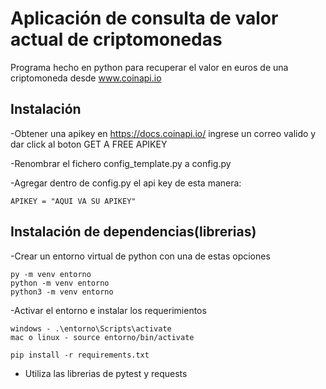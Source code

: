 # Aplicación de consulta de valor actual de criptomonedas

Programa hecho en python para recuperar el valor en euros de una criptomoneda
desde www.coinapi.io

## Instalación
-Obtener una apikey en https://docs.coinapi.io/ ingrese un    correo valido y dar click al boton GET A FREE APIKEY

-Renombrar el fichero config_template.py a config.py

-Agregar dentro de config.py el api key de esta manera:

```
APIKEY = "AQUI VA SU APIKEY"
```

## Instalación de dependencias(librerias)
-Crear un entorno virtual de python con una de estas opciones
```
py -m venv entorno
python -m venv entorno
python3 -m venv entorno
```

-Activar el entorno e instalar los requerimientos 
```
windows - .\entorno\Scripts\activate
mac o linux - source entorno/bin/activate 

pip install -r requirements.txt
```

- Utiliza las librerias de pytest y requests
